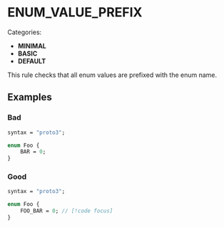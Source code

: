 # ENUM_VALUE_PREFIX

Categories:

- **MINIMAL**
- **BASIC**
- **DEFAULT**

This rule checks that all enum values are prefixed with the enum name.

## Examples

### Bad

```proto
syntax = "proto3";

enum Foo {
    BAR = 0;
}
```

### Good

```proto
syntax = "proto3";

enum Foo {
    FOO_BAR = 0; // [!code focus]
}
```
